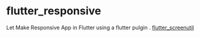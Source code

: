 # flutter_responsive

Let Make Responsive App in Flutter using a flutter pulgin . [flutter_screenutil](https://pub.dartlang.org/packages/flutter_screenutil)




